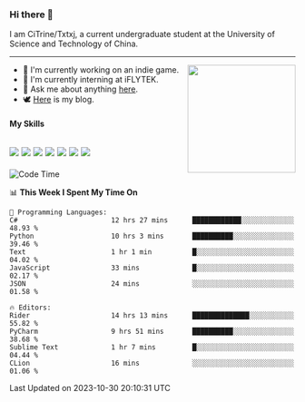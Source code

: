 ### Hi there 👋

I am CiTrine/Txtxj, a current undergraduate student at the University of Science and Technology of China.

---

<img align="right" height="190" src="http://github-profile-summary-cards.vercel.app/api/cards/stats?username=txtxj&theme=vue">

- 🌱 I'm currently working on an indie game.
- 🐶 I'm currently interning at iFLYTEK.
- 💬 Ask me about anything [here](https://github.com/txtxj/txtxj/issues).
- 🕊️ [Here](https://txtxj.top) is my blog.

#### My Skills

![](https://img.shields.io/badge/Unity-000000?logo=unity&logoColor=fff)
![](https://img.shields.io/badge/C%23-239120?logo=csharp&logoColor=fff)
![](https://img.shields.io/badge/Python-3e74a2?logo=python&logoColor=fff)
![](https://img.shields.io/badge/C++-65318e?logo=cplusplus&logoColor=fff)
![](https://img.shields.io/badge/C-5654a2?logo=c&logoColor=fff)
![](https://img.shields.io/badge/Blender-f5792a?logo=blender&logoColor=fff)
![](https://img.shields.io/badge/MS%20SQL-cc2927?logo=microsoftsqlserver&logoColor=fff)
---

<!--START_SECTION:waka-->
![Code Time](http://img.shields.io/badge/Code%20Time-1%2C413%20hrs%2058%20mins-blue)

📊 **This Week I Spent My Time On** 

```text
💬 Programming Languages: 
C#                       12 hrs 27 mins      ████████████░░░░░░░░░░░░░   48.93 % 
Python                   10 hrs 3 mins       ██████████░░░░░░░░░░░░░░░   39.46 % 
Text                     1 hr 1 min          █░░░░░░░░░░░░░░░░░░░░░░░░   04.02 % 
JavaScript               33 mins             █░░░░░░░░░░░░░░░░░░░░░░░░   02.17 % 
JSON                     24 mins             ░░░░░░░░░░░░░░░░░░░░░░░░░   01.58 % 

🔥 Editors: 
Rider                    14 hrs 13 mins      ██████████████░░░░░░░░░░░   55.82 % 
PyCharm                  9 hrs 51 mins       ██████████░░░░░░░░░░░░░░░   38.68 % 
Sublime Text             1 hr 7 mins         █░░░░░░░░░░░░░░░░░░░░░░░░   04.44 % 
CLion                    16 mins             ░░░░░░░░░░░░░░░░░░░░░░░░░   01.06 % 
```


 Last Updated on 2023-10-30 20:10:31 UTC
<!--END_SECTION:waka-->
